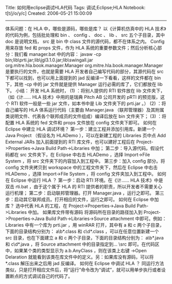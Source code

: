 Title: 如何用eclipse调试HLA代码
Tags: 调试;Eclipse;HLA
Notebook: t[t/j/o/y/c]
Created: 2006-05-21 15:00:09

------

体系问题：在 HLA 中，哪些是源码，哪些是库？ 
 以《计算机仿真中的 HLA 技术》的代码为例，包括批处理和 bin 、 config 、 doc 、 lib 、 src 五个子目录，其中 doc 是说明文档， src 是 bin 中 class 文件的源代码，都不在体系之内。 Config 用来存放 fed 和 props 文件，作为 HLA 系统的重要参数文件；然后分析核心部分：我们看 manager.bat 中的内容： javaw -cp bin;lib\prti.jar;lib\jgl3.1.0.jar;lib\swingall.jar org.mitre.hla.book.manager.Manager 
 org.mitre.hla.book.manager.Manager 是要执行的文件，也就是需要 HLA 开发者自己编写代码的部分，其源代码在 src 下都可以找到，也可以用上面提到的 jad 反编译一下看看，这样的文件都在 bin 下，其他 -cp 中的 jar 文件就是提供 Manager 运行必需的库了，它们都放在 lib 下。 
 小结： 开发 HLA 系统时， (1) ：将别人提供的 RTI 软件放在 lib 文件夹下，（如《计…… HLA 技术》中用的是瑞典 Pitch AB 公司开发的 pRTI 的预览版，这个 RTI 软件一般是一些 jar 文件，如本书中是 Lib 文件夹下的 prti.jar 。） (2) ：将自己编写的 HLA 体系运行代码（主要由 Manager.java （联邦管理器）及其附属类说明文件、代表各个联邦成员的文件组成）编译后放在 bin 文件夹下； (3) ：将配置 HLA 系统的 fed 文件和 props 文件放在 config 文件夹下即可。 
 如何在 Eclipse 中建立 HLA 调试环境？ 
 第一步：建立工程并添加引用库。新建一个 Java Project （假设名为 HLADemo ），可以在新建工程的 Libraries 页中点 Add External JARs 加入前面提到的 RTI 库文件，也可以建好工程后在 Project->Properties->Java Build Path->Libraries 中加； 
 第二步：导入源代码。假设代码都在 src 文件夹下，在 Eclipse 中右击 HLADemo ，选择 Import->File System ，将 src 文件夹下的内容加入到工程中。 
 第三步：加入 config 部分。将 config 文件夹拷贝到 workspace 中的工程文件夹下，然后在 Eclipse 中右击 HLADemo ，选择 Import->File System ，将 config 文件夹加入到工程中。 
 如何在 Eclipse 中运行 HLA ？ 
 第一步：启动 RTI 环境。在《计…… HLA 技术》中是双击 rti.bat ，由于这个属于 HLA 的 RTI 提供者的职责，所以开发者不需要关心运行机理； 
 第二步：启动联邦管理器。打开 Manager.java ，运行之即可。 
 第三步：启动其它联邦成员。打开相应的文件，运行之即可。 
 如何在 Eclipse 中加库？ 
 选中代表 HLA 的工程，在 Project->Properties->Java Build Path->Libraries 中加。 
 如果库文件带有源码 
 将源码所在目录的路径加入到 Project->Properties->Java Build Path->Libraries->Source attachment 中即可。例如： Libraries 中有一个库为 prti.jar ，用 winRAR 打开，其中有 a 和 c 两个子目录，下面的目录结构分别为： a\b\*.class 和 c\d\*.class ，可以在任意位置新建一个 src 目录，也在下面建立 a 和 c 两个子目录，下面的目录结构分别为： a\b\*.java 和 c\d\*.java ，将 Source attachment 中的目录指定到… \src 即可。在代码区中，如果某个类的类型显示为 a.b.AnyClass ，则在该类上右键 ->Open Delaration 就能看到该类在库文件中的定义。另：如果库没有源码，可以将 *.class 解压出来之后用 jad 反编译。 
 如何在 Eclipse 中调试 HLA ？ 
 同运行方法类似，只是打开相应文件后，将“运行”命令改为“调试”，就可以用单步执行或者设置断点的方式调试自己的代码了。